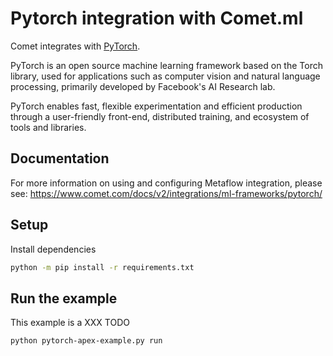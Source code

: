 # Pytorch integration with Comet.ml

Comet integrates with [PyTorch](https://pytorch.org/).

PyTorch is an open source machine learning framework based on the Torch library, used for applications such as computer vision and natural language processing, primarily developed by Facebook's AI Research lab.

PyTorch enables fast, flexible experimentation and efficient production through a user-friendly front-end, distributed training, and ecosystem of tools and libraries.

## Documentation

For more information on using and configuring Metaflow integration, please see: https://www.comet.com/docs/v2/integrations/ml-frameworks/pytorch/

## Setup

Install dependencies

```bash
python -m pip install -r requirements.txt
```

## Run the example

This example is a XXX TODO


```bash
python pytorch-apex-example.py run
```
